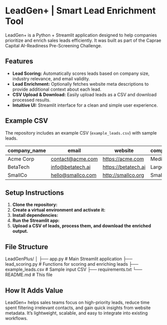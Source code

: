 # LeadGen+ | Smart Lead Enrichment Tool

LeadGen+ is a Python + Streamlit application designed to help companies prioritize and enrich sales leads efficiently. It was built as part of the Caprae Capital AI-Readiness Pre-Screening Challenge.

## Features
- **Lead Scoring:** Automatically scores leads based on company size, industry relevance, and email validity.
- **Lead Enrichment:** Optionally fetches website meta descriptions to provide additional context about each lead.
- **CSV Upload & Download:** Easily upload leads as a CSV and download processed results.
- **Intuitive UI:** Streamlit interface for a clean and simple user experience.

## Example CSV
The repository includes an example CSV (`example_leads.csv`) with sample leads.

| company_name | email                  | website                 | company_size | industry     |
|--------------|-----------------------|------------------------|--------------|-------------|
| Acme Corp    | contact@acme.com       | https://acme.com       | Medium       | Technology  |
| BetaTech     | info@betatech.ai       | https://betatech.ai    | Large        | AI Software |
| SmallCo      | hello@smallco.com      | http://smallco.org     | Small        | Services    |

## Setup Instructions

1. **Clone the repository:**
2. **Create a virtual environment and activate it:**
3. **Install dependencies:**
4. **Run the Streamlit app:**
5. **Upload a CSV of leads, process them, and download the enriched output.**
   
## File Structure

LeadGenPlus/
│
├── app.py          # Main Streamlit application
├── lead_scoring.py # Functions for scoring and enriching leads
├── example_leads.csv  # Sample input CSV
├── requirements.txt
└── README.md       # This file

## How It Adds Value

LeadGen+ helps sales teams focus on high-priority leads, reduce time spent filtering irrelevant contacts, and gain quick insights from website metadata. It’s lightweight, scalable, and easy to integrate into existing workflows.
